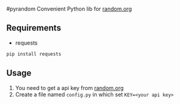 #pyrandom
Convenient Python lib for [random.org](https://random.org)

## Requirements
- requests
```bash
pip install requests
```

## Usage
1. You need to get a api key from [random.org](https://api.random.org/api-keys/beta)
2. Create a file named `config.py` in which set `KEY=<your api key>`
